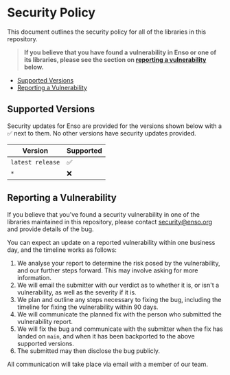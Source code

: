 # Security Policy
This document outlines the security policy for all of the libraries in this
repository.

> **If you believe that you have found a vulnerability in Enso or one of its
> libraries, please see the section on
> [reporting a vulnerability](#reporting-a-vulnerability) below.**

<!-- MarkdownTOC levels="2" autolink="true" -->

- [Supported Versions](#supported-versions)
- [Reporting a Vulnerability](#reporting-a-vulnerability)

<!-- /MarkdownTOC -->

## Supported Versions
Security updates for Enso are provided for the versions shown below with a
:white_check_mark: next to them. No other versions have security updates
provided.

| Version          | Supported          |
|------------------|--------------------|
| `latest release` | :white_check_mark: |
| `*`              | :x:                |

## Reporting a Vulnerability
If you believe that you've found a security vulnerability in one of the
libraries maintained in this repository, please contact
[security@enso.org](mailto:security@enso.org) and provide details of the bug.

You can expect an update on a reported vulnerability within one business day,
and the timeline works as follows:

1. We analyse your report to determine the risk posed by the vulnerability, and
   our further steps forward. This may involve asking for more information.
2. We will email the submitter with our verdict as to whether it is, or isn't a
   vulnerability, as well as the severity if it is.
3. We plan and outline any steps necessary to fixing the bug, including the
   timeline for fixing the vulnerability within 90 days.
4. We will communicate the planned fix with the person who submitted the
   vulnerability report.
5. We will fix the bug and communicate with the submitter when the fix has
   landed on `main`, and when it has been backported to the above supported
   versions.
6. The submitted may then disclose the bug publicly.

All communication will take place via email with a member of our team.
